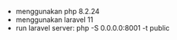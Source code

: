 - menggunakan php 8.2.24
- menggunakan laravel 11
- run laravel server:
    php -S 0.0.0.0:8001 -t public